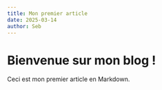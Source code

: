 ```yaml
---
title: Mon premier article
date: 2025-03-14
author: Seb
---
```


# Bienvenue sur mon blog !

Ceci est mon premier article en Markdown.